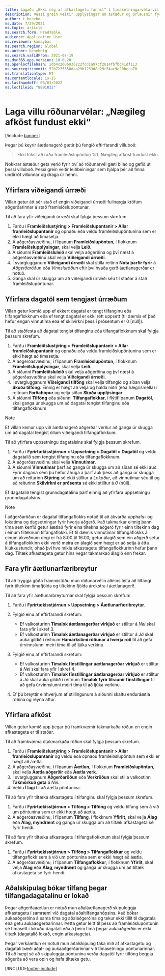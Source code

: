 ```yaml
---
title: Lagaðu „Ekki nóg af afkastagetu fannst“ í tímasetningarvélarvillu og endanlegri getu
description: Þessi grein veitir upplýsingar um ástæður og úrlausnir fyrir 'Framleiðslupöntun%1 ekki hægt að skipuleggja. Nægileg afköst fundust ekki“ - Villa röðunarvélar.
author: t-benebo
ms.date: 7/29/2021
ms.topic: article
ms.search.form: ProdTable
audience: Application User
ms.reviewer: kamaybac
ms.search.region: Global
ms.author: benebotg
ms.search.validFrom: 2021-07-19
ms.dyn365.ops.version: 10.0.20
ms.openlocfilehash: 2db4c2606936222fcd1a97cf2814fbfbc41df113
ms.sourcegitcommit: 52b7225350daa29b1263d8e29c54ac9e20bcca70
ms.translationtype: MT
ms.contentlocale: is-IS
ms.lasthandoff: 06/03/2022
ms.locfileid: "8891032"
---
```

# <a name="fix-the-not-enough-capacity-could-be-found-scheduling-engine-error"></a>Laga villu röðunarvélar: „Nægileg afköst fundust ekki“

[!include [banner](../includes/banner.md)]

Þegar þú keyrir áætlanagerð gætir þú fengið eftirfarandi villuboð:

> Ekki tókst að raða framleiðslupöntun %1. Nægileg afköst fundust ekki.

Nokkrar ástæður geta verið fyrir því að röðunarvél gæti bilað og gefið út þessi villuboð. Þessi grein veitir leiðbeiningar sem hjálpa þér að finna undirrót villunnar og draga úr henni.

## <a name="review-the-applicable-resources"></a>Yfirfara viðeigandi úrræði

Villan getur átt sér stað ef engin viðeigandi úrræði fullnægja kröfum aðgerðarinnar á stað framleiðslupöntunar.

Til að fara yfir viðeigandi úrræði skal fylgja þessum skrefum.

1. Farðu í **Framleiðslustýring \> Framleiðslupantanir \> Allar framleiðslupantanir** og opnaðu eða veldu framleiðslupöntunina sem er ekki hægt að tímasetja.
1. Á aðgerðasvæðinu, í flipanum **Framleiðslupöntun**, í flokknum **Framleiðslupplýsingar**, skal velja **Leið**.
1. Á síðunni **Framleiðsluleið** skal velja aðgerðina og því næst á aðgerðasvæðinu skal velja **Viðeigandi úrræði**.
1. Í svarglugganum **Viðeigandi úrræði** skal stilla reitinn **Nota þarfir fyrir** á *Aðgerðaröðun* eða *Vinnsluröðun* eftir því hvaða gerð áætlanagerðar er notuð.
1. Ganga skal úr skugga um að viðeigandi úrræði séu til staðar á stað framleiðslupöntunar.

## <a name="review-the-calendars-that-are-associated-with-resources"></a>Yfirfara dagatöl sem tengjast úrræðum

Villan getur komið upp ef ekkert dagatal er tengt tilfanginu eða tilfangaflokknum eða ef tengt dagatal er ekki rétt uppsett (til dæmis ef það hefur engan vinnutíma eða ef skilvirkni þess í prósentum er 0 \[núll\]).

Til að staðfesta að dagatal tengist tilfanginu eða tilfangaflokknum skal fylgja þessum skrefum.

1. Farðu í **Framleiðslustýring \> Framleiðslupantanir \> Allar framleiðslupantanir** og opnaðu eða veldu framleiðslupöntunina sem er ekki hægt að tímasetja.
1. Á aðgerðasvæðinu, í flipanum **Framleiðslupöntun**, í flokknum **Framleiðslupplýsingar**, skal velja **Leið**.
1. Á síðunni **Framleiðsluleið** skal velja aðgerðina og því næst á aðgerðasvæðinu skal velja **Viðeigandi úrræði**.
1. Í svarglugganum **Viðeigandi tilföng** skal velja tilfangið og síðan velja **Skoða tilföng**. Einnig er hægt að velja og halda niðri (eða hægrismella) í reitnum **Forðahópur** og velja síðan **Skoða upplýsingar**.
1. Á síðunni **Tilföng** eða síðunni **Tilfangaflokkar**, í flýtiflipanum **Dagatöl**, skal ganga úr skugga um að dagatal tengist tilfanginu eða tilfangaflokknum.

> [!NOTE]
> Ef villan kemur upp við áætlanagerð aðgerðar verður að ganga úr skugga um að dagatal tengist öllum viðeigandi tilfangaflokkum.

Til að yfirfara uppsetningu dagatalsins skal fylgja þessum skrefum.

1. Farðu í **Fyrirtækisstjórnun \> Uppsetning \> Dagatöl \> Dagatöl** og veldu dagatalið sem tengist tilfanginu eða tilfangaflokknum.
1. Á aðgerðasvæðinu skal velja **Vinnutímar**.
1. Á síðunni **Vinnutímar** þarf að ganga úr skugga um að síðan sé ekki auð. Fyrir dagana sem þú hefur áhuga á þarf auk þess að ganga úr skugga um að reiturinn **Stýring** sé ekki stilltur á *Lokaður*, að vinnutímar séu til og að reiturinn **Skilvirkni er prósenta** sé ekki stilltur á *0* (núll).

Ef dagatalið tengist grunndagatalinu þarf einnig að yfirfara uppsetningu grunndagatalsins.

> [!NOTE]
> Í aðgerðaröðun er dagatal tilfangaflokks notað til að ákvarða upphafs- og lokatíma og dagsetningar fyrir hverja aðgerð. Það takmarkar einnig þann tíma sem kerfið getur áætlað fyrir eina tiltekna aðgerð fyrir einn tiltekinn dag í einum tilteknum tilfangaflokki. Ef til dæmis vinnutímar tilfangaflokks á einum ákveðnum degi er frá 8:00 til 16:00, getur álagið sem ein aðgerð setur á tilfangaflokkinn ekki verið meira en álagið sem hægt er að setja á átta klukkustundir, óháð því hve mikla afkastagetu tilfangaflokkurinn hefur þann dag. Tiltæk afkastageta getur hins vegar takmarkað álagið enn frekar.

## <a name="review-the-scheduling-parameters"></a>Fara yfir áætlunarfæribreytur

Til að tryggja góða frammistöðu mun röðunarvélin aðeins leita að tilfangi fyrir tiltekinn tímafjölda og tiltekinn fjölda árekstra í áætlanagerð.

Til að fara yfir áætlunarbreyturnar skal fylgja þessum skrefum.

1. Farðu í **Fyrirtækisstjórnun \> Uppsetning \> Áætlunarfæribreytur**.
1. Fylgið einu af eftirfarandi skrefum:

    - Ef valkosturinn **Tímalok áætlanagerðar virkjuð** er stilltur á *Nei* skal fara yfir í skref 3.
    - Ef valkosturinn **Tímalok áætlanagerðar virkjuð** er stilltur á *Já* skal auka gildið í reitnum **Hámarkstími röðunar á hverja röð** til að gefa úrvinnslunni meiri tíma til að ljúka verkinu.

1. Fylgið einu af eftirfarandi skrefum:

    - Ef valkosturinn **Tímalok fínstillingar áætlanagerðar virkjuð** er stilltur á *Nei* skal fara yfir í skref 4.
    - Ef valkosturinn **Tímalok fínstillingar áætlanagerðar virkjuð** er stilltur á *Já* skal auka gildið í reitnum **Tímalok fyrir tilraunir fínstillingar** til að gefa úrvinnslunni meiri tíma til að ljúka verkinu.

1. Ef þú breyttir einhverjum af stillingunum á síðunni skaltu enduráætla röðina og reyna aftur.

## <a name="review-capacity"></a>Yfirfara afköst

Villan getur komið upp þegar þú framkvæmir takmarkaða röðun en engin afkastageta er til staðar.

Til að framkvæma ótakmarkaða röðun skal fylgja þessum skrefum.

1. Farðu í **Framleiðslustýring \> Framleiðslupantanir \> Allar framleiðslupantanir** og veldu eða opnaðu framleiðslupöntun sem ekki er hægt að áætla.
1. Á aðgerðasvæðinu, í flipanum **Áætlun**, í flokknum **Framleiðslupöntun**, skal velja **Áætla aðgerðir** eða **Áætla verk**.
1. Í svarglugganum **Aðgerðaröðun** eða **Verkröðun** skal stilla valkostinn **Takmörkuð geta** á *Nei*.
1. Veldu **Í lagi** til að áætla pöntunina.

Til að fara yfir tiltæka afkastagetu í tilfanginu skal fylgja þessum skrefum.

1. Farðu í **Fyrirtækisstjórnun \> Tilföng \> Tilföng** og veldu tilfang sem á við um pöntunina sem er ekki hægt að áætla.
1. Á aðgerðasvæðinu, í flipanum **Tilfang**, í flokknum **Yfirlit**, skal velja **Álag** eða **Álag, myndrænt** og ganga úr skugga um að tiltæk afkastageta sé fyrir hendi.

Til að fara yfir tiltæka afkastagetu í tilfangaflokknum skal fylgja þessum skrefum.

1. Farðu í **Fyrirtækisstjórnun \> Tilföng \> Tilfangaflokkar** og veldu tilfangaflokk sem á við um pöntunina sem er ekki hægt að áætla.
1. Á aðgerðasvæðinu, í flipanum **Tilfangaflokkur**, í flokknum **Yfirlit**, skal velja **Álag** eða **Álag, myndrænt** og ganga úr skugga um að tiltæk afkastageta sé fyrir hendi.

## <a name="master-planning-books-a-resource-when-the-resource-calendar-is-closed"></a>Aðalskipulag bókar tilfang þegar tilfangadagatalinu er lokað

Þegar aðgerðaáætlun er notuð mun aðaláætlanagerð skipuleggja afkastagetu í samræmi við dagatal aðaltilfangahópsins. Það bókar aukaaðgerðina á sama tíma og aðalaðgerðina og tekur ekki tillit til dagatala eða getu aukaaðgerðarinnar. Þetta getur leitt til þess að framleiðslupöntunin sé tímasett í lokuðu dagatali eða á þeim tíma þegar aukaaðgerðin er ekki tiltæk (dagatalið lokað, engin afkastageta).

Þegar verkáætlun er notuð mun aðalskipulag taka mið af afkastagetu og dagatali bæði aðal- og aukaaðgerðarinnar við tímasetningu pöntunarinnar. Til að hægt sé að skipuleggja pöntunina verða dagatöl fyrir tilföng beggja aðgerða að vera opin og hafa tiltæka getu.

[!INCLUDE[footer-include](../../includes/footer-banner.md)]
